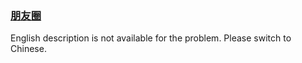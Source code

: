 ### [朋友圈](https://leetcode.com/problems/bLyHh0)

<p>English description is not available for the problem. Please switch to Chinese.</p>
